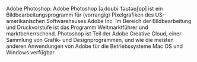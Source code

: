 Adobe Photoshop: Adobe Photoshop [əˌdoʊbi ˈfəʊtəʊʃɒp] ist ein Bildbearbeitungsprogramm für (vorrangig) Pixelgrafiken des US-amerikanischen Softwarehauses Adobe Inc. Im Bereich der Bildbearbeitung und Druckvorstufe ist das Programm Weltmarktführer und marktbeherrschend. Photoshop ist Teil der Adobe Creative Cloud, einer Sammlung von Grafik- und Designprogrammen, und wie die meisten anderen Anwendungen von Adobe für die Betriebssysteme Mac OS und Windows verfügbar.
